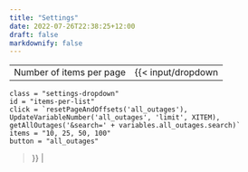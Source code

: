 ```yaml
---
title: "Settings"
date: 2022-07-26T22:38:25+12:00
draft: false
markdownify: false
---
```


|  |  |
| ----------- | ----------- |
| Number of items per page | {{< input/dropdown 
    class = "settings-dropdown" 
    id = "items-per-list"
    click = `resetPageAndOffsets('all_outages'),
    UpdateVariableNumber('all_outages', 'limit', XITEM),
    getAllOutages('&search=' + variables.all_outages.search)`
    items = "10, 25, 50, 100"
    button = "all_outages"
>}} |